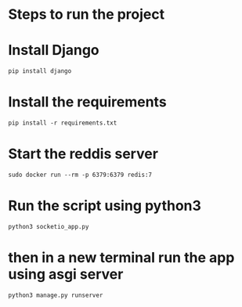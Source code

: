 # Steps to run the project

# Install Django
```
pip install django
```

# Install the requirements
```
pip install -r requirements.txt
```

# Start the reddis server
```
sudo docker run --rm -p 6379:6379 redis:7
```

# Run the script using python3
```
python3 socketio_app.py
```

# then in a new terminal run the app using asgi server
```
python3 manage.py runserver
```